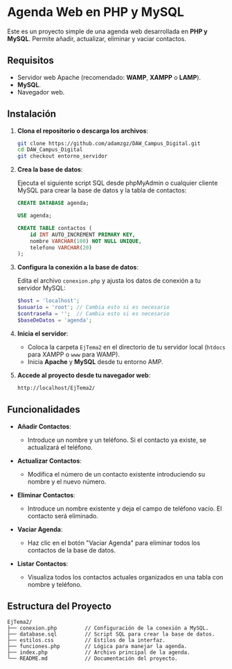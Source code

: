 # Agenda Web en PHP y MySQL

Este es un proyecto simple de una agenda web desarrollada en **PHP y MySQL**. Permite añadir, actualizar, eliminar y vaciar contactos.

## Requisitos

- Servidor web Apache (recomendado: **WAMP**, **XAMPP** o **LAMP**).
- **MySQL**.
- Navegador web.

## Instalación

1. **Clona el repositorio o descarga los archivos**:

    ```bash
    git clone https://github.com/adamzgz/DAW_Campus_Digital.git
    cd DAW_Campus_Digital
    git checkout entorno_servidor
    ```

2. **Crea la base de datos**:

    Ejecuta el siguiente script SQL desde phpMyAdmin o cualquier cliente MySQL para crear la base de datos y la tabla de contactos:

    ```sql
    CREATE DATABASE agenda;

    USE agenda;

    CREATE TABLE contactos (
        id INT AUTO_INCREMENT PRIMARY KEY,
        nombre VARCHAR(100) NOT NULL UNIQUE,
        telefono VARCHAR(20)
    );
    ```

3. **Configura la conexión a la base de datos**:

    Edita el archivo `conexion.php` y ajusta los datos de conexión a tu servidor MySQL:

    ```php
    $host = 'localhost';
    $usuario = 'root'; // Cambia esto si es necesario
    $contraseña = '';  // Cambia esto si es necesario
    $baseDeDatos = 'agenda';
    ```

4. **Inicia el servidor**:

    - Coloca la carpeta `EjTema2` en el directorio de tu servidor local (`htdocs` para XAMPP o `www` para WAMP).
    - Inicia **Apache** y **MySQL** desde tu entorno AMP.

5. **Accede al proyecto desde tu navegador web**:

    ```bash
    http://localhost/EjTema2/
    ```

## Funcionalidades

- **Añadir Contactos**:
  - Introduce un nombre y un teléfono. Si el contacto ya existe, se actualizará el teléfono.

- **Actualizar Contactos**:
  - Modifica el número de un contacto existente introduciendo su nombre y el nuevo número.

- **Eliminar Contactos**:
  - Introduce un nombre existente y deja el campo de teléfono vacío. El contacto será eliminado.

- **Vaciar Agenda**:
  - Haz clic en el botón "Vaciar Agenda" para eliminar todos los contactos de la base de datos.

- **Listar Contactos**:
  - Visualiza todos los contactos actuales organizados en una tabla con nombre y teléfono.

## Estructura del Proyecto

```plaintext
EjTema2/
├── conexion.php         // Configuración de la conexión a MySQL.
├── database.sql         // Script SQL para crear la base de datos.
├── estilos.css          // Estilos de la interfaz.
├── funciones.php        // Lógica para manejar la agenda.
├── index.php            // Archivo principal de la agenda.
└── README.md            // Documentación del proyecto.
